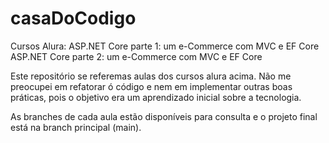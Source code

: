 # casaDoCodigo

Cursos Alura:
ASP.NET Core parte 1: um e-Commerce com MVC e EF Core
ASP.NET Core parte 2: um e-Commerce com MVC e EF Core

Este repositório se referemas aulas dos cursos alura acima. Não me preocupei em refatorar ó código e nem em implementar outras boas práticas, pois o objetivo era um aprendizado inicial sobre a tecnologia.

As branches de cada aula estão disponíveis para consulta e o projeto final está na branch principal (main).

